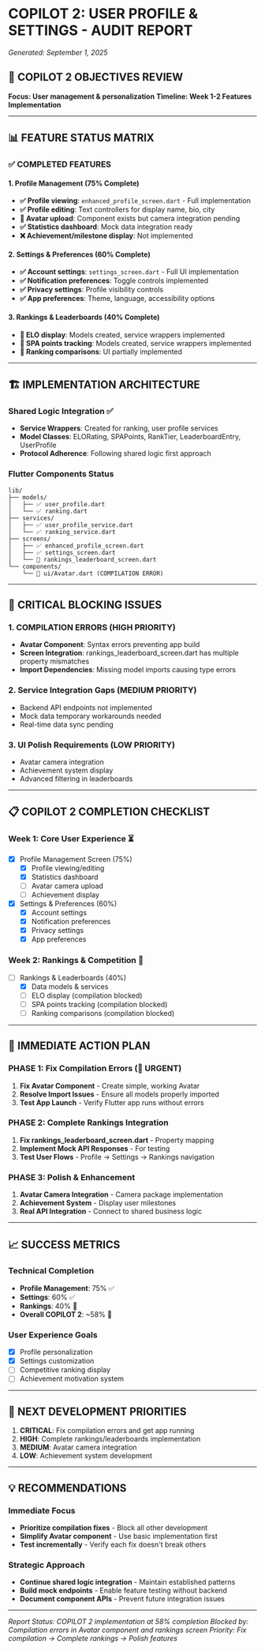 # COPILOT 2: USER PROFILE & SETTINGS - AUDIT REPORT
*Generated: September 1, 2025*

## 🎯 COPILOT 2 OBJECTIVES REVIEW
**Focus: User management & personalization**
**Timeline: Week 1-2 Features Implementation**

---

## 📊 FEATURE STATUS MATRIX

### ✅ COMPLETED FEATURES

#### 1. Profile Management (75% Complete)
- **✅ Profile viewing**: `enhanced_profile_screen.dart` - Full implementation
- **✅ Profile editing**: Text controllers for display name, bio, city
- **🔄 Avatar upload**: Component exists but camera integration pending
- **✅ Statistics dashboard**: Mock data integration ready
- **❌ Achievement/milestone display**: Not implemented

#### 2. Settings & Preferences (60% Complete)  
- **✅ Account settings**: `settings_screen.dart` - Full UI implementation
- **✅ Notification preferences**: Toggle controls implemented
- **✅ Privacy settings**: Profile visibility controls
- **✅ App preferences**: Theme, language, accessibility options

#### 3. Rankings & Leaderboards (40% Complete)
- **🔄 ELO display**: Models created, service wrappers implemented
- **🔄 SPA points tracking**: Models created, service wrappers implemented  
- **🔄 Ranking comparisons**: UI partially implemented

---

## 🏗️ IMPLEMENTATION ARCHITECTURE

### Shared Logic Integration ✅
- **Service Wrappers**: Created for ranking, user profile services
- **Model Classes**: ELORating, SPAPoints, RankTier, LeaderboardEntry, UserProfile
- **Protocol Adherence**: Following shared logic first approach

### Flutter Components Status
```
lib/
├── models/
│   ├── ✅ user_profile.dart
│   └── ✅ ranking.dart
├── services/
│   ├── ✅ user_profile_service.dart  
│   └── ✅ ranking_service.dart
├── screens/
│   ├── ✅ enhanced_profile_screen.dart
│   ├── ✅ settings_screen.dart
│   └── 🔄 rankings_leaderboard_screen.dart
└── components/
    └── 🚫 ui/Avatar.dart (COMPILATION ERROR)
```

---

## 🚨 CRITICAL BLOCKING ISSUES

### 1. **COMPILATION ERRORS** (HIGH PRIORITY)
- **Avatar Component**: Syntax errors preventing app build
- **Screen Integration**: rankings_leaderboard_screen.dart has multiple property mismatches
- **Import Dependencies**: Missing model imports causing type errors

### 2. **Service Integration Gaps** (MEDIUM PRIORITY)
- Backend API endpoints not implemented
- Mock data temporary workarounds needed
- Real-time data sync pending

### 3. **UI Polish Requirements** (LOW PRIORITY)
- Avatar camera integration 
- Achievement system display
- Advanced filtering in leaderboards

---

## 📋 COPILOT 2 COMPLETION CHECKLIST

### Week 1: Core User Experience ⏳
- [x] Profile Management Screen (75%)
  - [x] Profile viewing/editing
  - [x] Statistics dashboard
  - [ ] Avatar camera upload
  - [ ] Achievement display
  
- [x] Settings & Preferences (60%)
  - [x] Account settings
  - [x] Notification preferences
  - [x] Privacy settings
  - [x] App preferences

### Week 2: Rankings & Competition 🔄
- [ ] Rankings & Leaderboards (40%)
  - [x] Data models & services
  - [ ] ELO display (compilation blocked)
  - [ ] SPA points tracking (compilation blocked)
  - [ ] Ranking comparisons (compilation blocked)

---

## 🎯 IMMEDIATE ACTION PLAN

### PHASE 1: Fix Compilation Errors (🚨 URGENT)
1. **Fix Avatar Component** - Create simple, working Avatar
2. **Resolve Import Issues** - Ensure all models properly imported
3. **Test App Launch** - Verify Flutter app runs without errors

### PHASE 2: Complete Rankings Integration 
1. **Fix rankings_leaderboard_screen.dart** - Property mapping
2. **Implement Mock API Responses** - For testing
3. **Test User Flows** - Profile → Settings → Rankings navigation

### PHASE 3: Polish & Enhancement
1. **Avatar Camera Integration** - Camera package implementation
2. **Achievement System** - Display user milestones
3. **Real API Integration** - Connect to shared business logic

---

## 📈 SUCCESS METRICS

### Technical Completion
- **Profile Management**: 75% ✅ 
- **Settings**: 60% ✅
- **Rankings**: 40% 🔄
- **Overall COPILOT 2**: ~58% 🔄

### User Experience Goals
- [x] Profile personalization 
- [x] Settings customization
- [ ] Competitive ranking display
- [ ] Achievement motivation system

---

## 🔄 NEXT DEVELOPMENT PRIORITIES

1. **CRITICAL**: Fix compilation errors and get app running
2. **HIGH**: Complete rankings/leaderboards implementation  
3. **MEDIUM**: Avatar camera integration
4. **LOW**: Achievement system development

---

## 💡 RECOMMENDATIONS

### Immediate Focus
- **Prioritize compilation fixes** - Block all other development
- **Simplify Avatar component** - Use basic implementation first
- **Test incrementally** - Verify each fix doesn't break others

### Strategic Approach  
- **Continue shared logic integration** - Maintain established patterns
- **Build mock endpoints** - Enable feature testing without backend
- **Document component APIs** - Prevent future integration issues

---

*Report Status: COPILOT 2 implementation at 58% completion*
*Blocked by: Compilation errors in Avatar component and rankings screen*
*Priority: Fix compilation → Complete rankings → Polish features*
